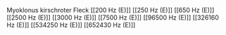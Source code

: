 Myoklonus kirschroter Fleck
[[200 Hz (E)]]
[[250 Hz (E)]]
[[650 Hz (E)]]
[[2500 Hz (E)]]
[[3000 Hz (E)]]
[[7500 Hz (E)]]
[[96500 Hz (E)]]
[[326160 Hz (E)]]
[[534250 Hz (E)]]
[[652430 Hz (E)]]